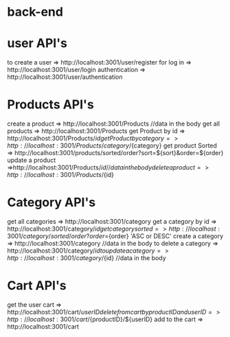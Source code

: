 # back-end

# user API's

to create a user => http://localhost:3001/user/register
for log in => http://localhost:3001/user/login
authentication => http://localhost:3001/user/authentication


# Products API's
create a product => http://localhost:3001/Products //data in the body
get all products => http://localhost:3001/Products
get Product by id => http://localhost:3001/Products/${id}
get Product by category => http://localhost:3001/Products/category/${category}
get product Sorted => http://localhost:3001/products/sorted/order?sort=${sort}&order=${order}
update a product =>http://localhost:3001/Products/${id} //data in the body
delete a product => http://localhost:3001/Products/${id}

# Category API's
get all categories => http://localhost:3001/category
get a category by id => http://localhost:3001/category/${id}
get category sorted => http://localhost:3001/category/sorted/order?order=${order} 'ASC or DESC'
create a category => http://localhost:3001/category //data in the body
to delete a category => http://localhost:3001/category/${id}
to update a category => http://localhost:3001/category/${id} //data in the body

# Cart API's
get the user cart => http://localhost:3001/cart/${userID}
delete from cart by productID and userID => http://localhost:3001/cart/${productID}/${userID}
add to the cart => http://localhost:3001/cart
